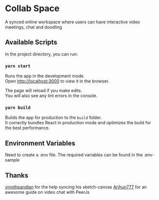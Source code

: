 # Collab Space
A synced online workspace where users can have interactive video meetings, chat and doodling

## Available Scripts

In the project directory, you can run:

### `yarn start`

Runs the app in the development mode.\
Open [http://localhost:3000](http://localhost:3000) to view it in the browser.

The page will reload if you make edits.\
You will also see any lint errors in the console.

### `yarn build`

Builds the app for production to the `build` folder.\
It correctly bundles React in production mode and optimizes the build for the best performance.

## Environment Variables
Need to create a .env file. The required variables can be found in the .env-sample 

## Thanks
[vinothpandian](https://github.com/vinothpandian/react-sketch-canvas) for the help syncing his sketch-canvas
[Arjhun777](https://dev.to/arjhun777/video-chatting-and-screen-sharing-with-react-node-webrtc-peerjs-18fg) for an awesome guide on video chat with PeerJs